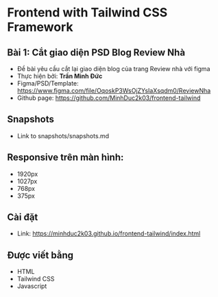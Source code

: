 # Frontend with Tailwind CSS Framework

## Bài 1: Cắt giao diện PSD Blog Review Nhà

- Đề bài yêu cầu cắt lại giao diện blog của trang Review nhà với figma
- Thực hiện bởi: **Trần Minh Đức**
- Figma/PSD/Template: https://www.figma.com/file/OqoskP3WsOjZYsIaXsqdm0/ReviewNha
- Github page: https://github.com/MinhDuc2k03/frontend-tailwind

## Snapshots
- Link to snapshots/snapshots.md

## Responsive trên màn hình:
- 1920px
- 1027px
- 768px
- 375px

## Cài đặt
- Link: https://minhduc2k03.github.io/frontend-tailwind/index.html

## Được viết bằng

- HTML
- Tailwind CSS
- Javascript
